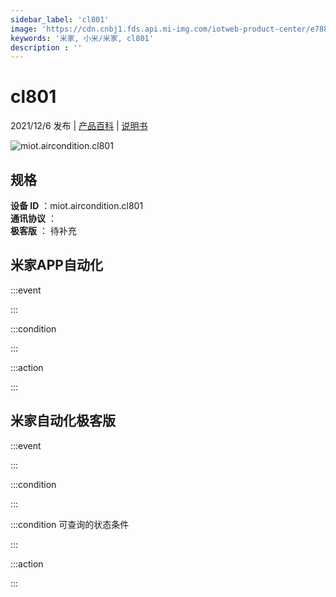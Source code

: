 ```yaml
---
sidebar_label: 'cl801'
image: 'https://cdn.cnbj1.fds.api.mi-img.com/iotweb-product-center/e788dee6baac5016236fcf78d654ab7c_1636600600476.png?GalaxyAccessKeyId=AKVGLQWBOVIRQ3XLEW&Expires=9223372036854775807&Signature=iuEB9Ro6uDKE/Xk2Ul5EFsVLQgU='
keywords: '米家, 小米/米家, cl801'
description : ''
---
```

# cl801

2021/12/6 发布 | [产品百科](https://home.mi.com/webapp/content/baike/product/index.html?model=miot.aircondition.cl801/) | [说明书](https://home.mi.com/views/introduction.html?model=miot.aircondition.cl801&region=cn)

![miot.aircondition.cl801](https://cdn.cnbj1.fds.api.mi-img.com/iotweb-product-center/e788dee6baac5016236fcf78d654ab7c_1636600600476.png?GalaxyAccessKeyId=AKVGLQWBOVIRQ3XLEW&Expires=9223372036854775807&Signature=iuEB9Ro6uDKE/Xk2Ul5EFsVLQgU=)

## 规格  
> 
**设备 ID** ：miot.aircondition.cl801  
**通讯协议** ：  
**极客版**  ： 待补充 


## 米家APP自动化  

:::event  

:::

:::condition  

:::

:::action   

:::

## 米家自动化极客版  

:::event  

:::

:::condition  

:::

:::condition 可查询的状态条件  

:::

:::action  

:::

        
